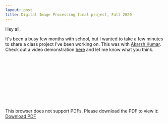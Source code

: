```yaml
---
layout: post
title: Digital Image Processing final project, Fall 2020
---
```


Hey all,

It's been a busy few months with school, but I wanted to take a few minutes to share a class project I've been working on. This was with [Akarsh Kumar](http://www.akarshkumar.com). Check out a video demonstration [here](https://youtu.be/TboPF-H-13Q) and let me know what you think.

<object data="{{ site.baseurl }}/static/nba-paper.pdf" type="application/pdf" width="700px" height="700px">
    <embed src="{{ site.baseurl }}/static/nba-paper.pdf">
        <p>This browser does not support PDFs. Please download the PDF to view it: <a href="{{ site.baseurl }}/static/nba-paper.pdf">Download PDF</a></p>
    </embed>
</object>